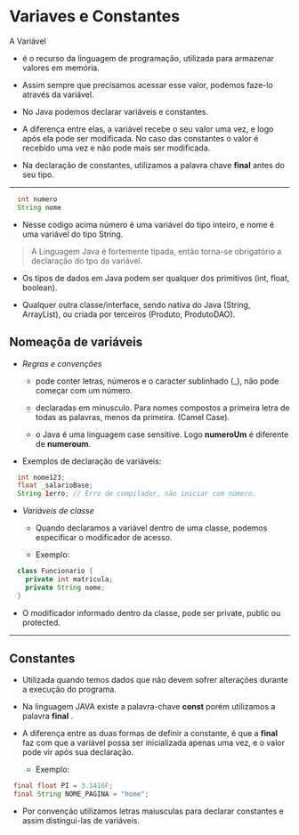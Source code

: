 # Variaves e Constantes

A Variável

- é o recurso da linguagem de programação, utilizada para armazenar valores em memória.

- Assim sempre que precisamos acessar esse valor, podemos faze-lo através da variável.

- No Java podemos declarar variáveis e constantes.

- A diferença entre elas, a variável recebe o seu valor uma vez, e logo após ela pode ser modificada. No caso das constantes o valor é recebido uma vez e não pode mais ser modificada.

- Na declaração de constantes, utilizamos a palavra chave __final__ antes do seu tipo.

****

```java
  int numero
  String nome
  ```

- Nesse codigo acima número é uma variável do tipo inteiro, e nome é uma variável do tipo String.

>A Linguagem Java é fortemente tipada, então torna-se obrigatório a declaração do tpo da variável.

- Os tipos de dados em Java podem ser qualquer dos primitivos (int, float, boolean).

- Qualquer outra classe/interface, sendo nativa do Java (String, ArrayList), ou criada por terceiros (Produto, ProdutoDAO).

## Nomeaçõa de variáveis

- *Regras e convenções*
  
  - pode conter letras, números e o caracter sublinhado (_), não pode começar com um número.

  - declaradas em minusculo. Para nomes compostos a primeira letra de todas as palavras, menos da primeira. (Camel Case).

  - o Java é uma linguagem case sensitive. Logo __numeroUm__ é diferente de __numeroum__.

- Exemplos de declaração de variáveis:

```java
  int nome123;
  float _salarioBase;
  String 1erro; // Erro de compilador, não iniciar com número.
  ```

- *Variáveis de classe*

  - Quando declaramos a variável dentro de uma classe, podemos especificar o modificador de acesso.

  - Exemplo:

```java
  class Funcionario {
    private int matricula;
    private String nome;
  }
  ```

- O modificador informado dentro da classe, pode ser private, public ou protected.

****

## Constantes

- Utilizada quando temos dados que não devem sofrer alterações durante a execução do programa.

- Na linguagem JAVA existe a palavra-chave __const__ porém utilizamos a palavra __final__ .

- A diferença entre as duas formas de definir a constante, é que a __final__ faz com que a variável possa ser inicializada apenas uma vez, e o valor pode vir após sua declaração.

  - Exemplo:

```java
 final float PI = 3.1416F;
 final String NOME_PAGINA = "home";
```

- Por convenção utilizamos letras maiusculas para declarar constantes e assim distingui-las de variáveis.
